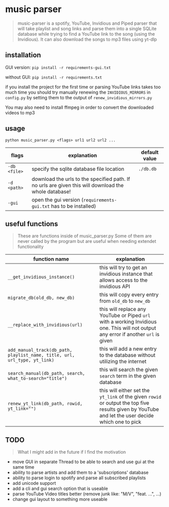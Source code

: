 # music parser
> music-parser is a spotify, YouTube, Invidious and Piped parser that will take playlist and song links and parse them into a single SQLite database while trying to find a YouTube link to the song (using the Invidious). It can also download the songs to mp3 files using yt-dlp


## installation
GUI version:
`pip install -r requirements-gui.txt`

without GUI:
`pip install -r requirements.txt`

if you install the project for the first time or parsing YouTube links takes too much time you should try manually renewing the `INVIDIOUS_MIRRORS` in `config.py` by setting them to the output of `renew_invidious_mirrors.py`

You may also need to install ffmpeg in order to convert the downloaded videos to mp3


## usage
`python music_parser.py <flags> url1 url2 url2 ...`

| flags | explanation | default value |
| -- | -- | -- |
| `-db <file>` | specify the sqlite database file location | `./db.db`
| `-d <path>` | download the urls to the specified path. If no urls are given this will download the whole database! | |
| `-gui` | open the gui version (`requirements-gui.txt` has to be installed) | |


## useful functions
> These are functions inside of music_parser.py Some of them are never called by the program but are useful when needing extendet functionality

| function name | explanation |
| -- | -- |
| `__get_invidious_instance()` | this will try to get an invidious instance that allows access to the invidious API
| `migrate_db(old_db, new_db)` | this will copy every entry from `old_db` to `new_db`
| `__replace_with_invidious(url)` | this will replace any YouTube or Piped `url` with a working Invidious one. This will not output any error if another `url` is given
| `add_manual_track(db_path, playlist_name, title, url, url_type, yt_link)` | this will add a new entry to the database without utilizing the internet
| `search_manual(db_path, search, what_to-search="title")` | this will search the given `search` term in the given database
| `renew_yt_link(db_path, rowid, yt_link="")` | this will either set the `yt_link` of the given `rowid` or output the top five results given by YouTube and let the user decide which one to pick


## TODO
> What I might add in the future if I find the motivation

- move GUI in separate Thread to be able to search and use gui at the same time
- ability to parse artists and add them to a 'subscriptions' database
- ability to parse login to spotify and parse all subscribed playlists
- add unicode support
- add a cli and gui search option that is useable
- parse YouTube Video titles better (remove junk like: "M/V", "feat. ...", ...)
- change gui layout to something more useable
